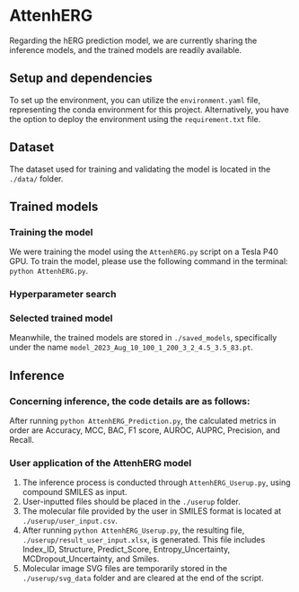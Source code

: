 # AttenhERG

  Regarding the hERG prediction model, we are currently sharing the inference models, and the trained models are readily available.

## Setup and dependencies 

  To set up the environment, you can utilize the `environment.yaml` file, representing the conda environment for this project. Alternatively, you have the option to deploy the environment using the `requirement.txt` file.

## Dataset
  The dataset used for training and validating the model is located in the `./data/` folder.
  
## Trained models

### Training the model

We were training the model using the `AttenhERG.py` script on a Tesla P40 GPU. To train the model, please use the following command in the terminal: `python AttenhERG.py`.

### Hyperparameter search 



### Selected trained model

Meanwhile, the trained models are stored in `./saved_models`, specifically under the name `model_2023_Aug_10_100_1_200_3_2_4.5_3.5_83.pt`.

## Inference

### Concerning inference, the code details are as follows:

After running `python AttenhERG_Prediction.py`, the calculated metrics in order are Accuracy, MCC, BAC, F1 score, AUROC, AUPRC, Precision, and Recall.

### User application of the AttenhERG model

1. The inference process is conducted through `AttenhERG_Userup.py`, using compound SMILES as input.
2. User-inputted files should be placed in the `./userup` folder.
3. The molecular file provided by the user in SMILES format is located at `./userup/user_input.csv`.
4. After running `python AttenhERG_Userup.py`, the resulting file, `./userup/result_user_input.xlsx`, is generated. This file includes Index_ID, Structure, Predict_Score, Entropy_Uncertainty, MCDropout_Uncertainty, and Smiles. 
5. Molecular image SVG files are temporarily stored in the `./userup/svg_data` folder and are cleared at the end of the script.
